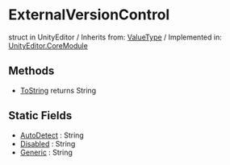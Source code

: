# ExternalVersionControl
struct in UnityEditor
 / Inherits from: <a href="https://docs.unity3d.com/6000.0/Documentation/ScriptReference/ValueType.html" target="_blank">ValueType</a> / Implemented in: <a href="https://docs.unity3d.com/6000.0/Documentation/ScriptReference/UnityEditor.CoreModule.html" target="_blank">UnityEditor.CoreModule</a>
## Methods
- <a href="https://docs.unity3d.com/6000.0/Documentation/ScriptReference/ExternalVersionControl.ToString.html" target="_blank">ToString</a> returns String
## Static Fields
- <a href="https://docs.unity3d.com/6000.0/Documentation/ScriptReference/ExternalVersionControl-AutoDetect.html" target="_blank">AutoDetect</a> : String
- <a href="https://docs.unity3d.com/6000.0/Documentation/ScriptReference/ExternalVersionControl-Disabled.html" target="_blank">Disabled</a> : String
- <a href="https://docs.unity3d.com/6000.0/Documentation/ScriptReference/ExternalVersionControl-Generic.html" target="_blank">Generic</a> : String
